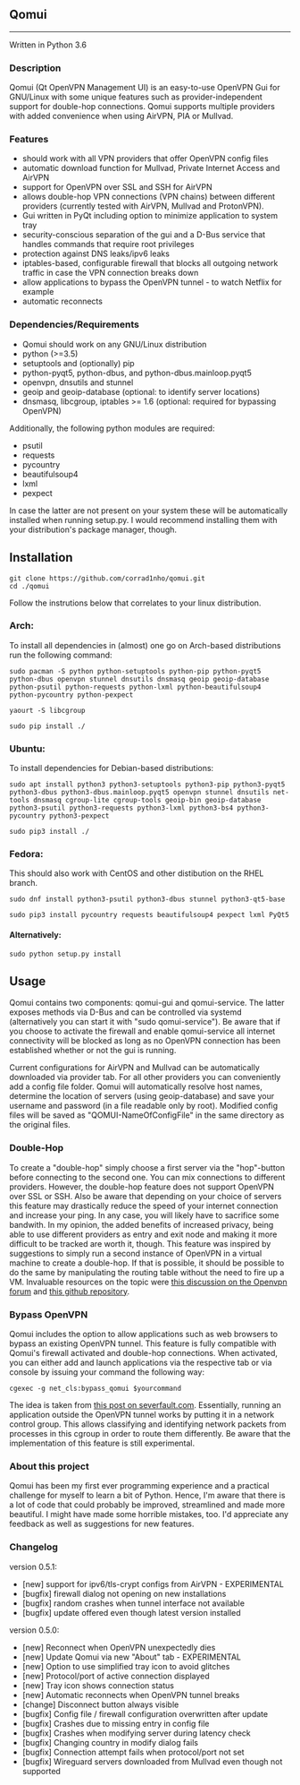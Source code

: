 ## Qomui
--------------------
Written in Python 3.6

### Description
Qomui (Qt OpenVPN Management UI) is an easy-to-use OpenVPN Gui for GNU/Linux with some unique features such as provider-independent support for double-hop connections. Qomui supports multiple providers with added convenience when using AirVPN, PIA or Mullvad. 

### Features
- should work with all VPN providers that offer OpenVPN config files 
- automatic download function for Mullvad, Private Internet Access and AirVPN 
- support for OpenVPN over SSL and SSH for AirVPN
- allows double-hop VPN connections (VPN chains) between different providers (currently tested with AirVPN, Mullvad and ProtonVPN). 
- Gui written in PyQt including option to minimize application to system tray 
- security-conscious separation of the gui and a D-Bus service that handles commands that require root privileges
- protection against DNS leaks/ipv6 leaks
- iptables-based, configurable firewall that blocks all outgoing network traffic in case the VPN connection breaks down
- allow applications to bypass the OpenVPN tunnel - to watch Netflix for example
- automatic reconnects

### Dependencies/Requirements
- Qomui should work on any GNU/Linux distribution 
- python (>=3.5)
- setuptools and (optionally) pip
- python-pyqt5, python-dbus, and python-dbus.mainloop.pyqt5 
- openvpn, dnsutils and stunnel
- geoip and geoip-database (optional: to identify server locations)
- dnsmasq, libcgroup, iptables >= 1.6 (optional: required for bypassing OpenVPN)

Additionally, the following python modules are required:
- psutil
- requests
- pycountry
- beautifulsoup4
- lxml
- pexpect

In case the latter are not present on your system these will be automatically installed when running setup.py. I would recommend installing them with your distribution's package manager, though.

## Installation

```
git clone https://github.com/corrad1nho/qomui.git
cd ./qomui
```
Follow the instrutions below that correlates to your linux distribution.

### Arch:
To install all dependencies in (almost) one go on Arch-based distributions run the following command:

```
sudo pacman -S python python-setuptools python-pip python-pyqt5 python-dbus openvpn stunnel dnsutils dnsmasq geoip geoip-database python-psutil python-requests python-lxml python-beautifulsoup4 python-pycountry python-pexpect
```
```
yaourt -S libcgroup
```

```
sudo pip install ./
```

### Ubuntu:

To install dependencies for Debian-based distributions:

```
sudo apt install python3 python3-setuptools python3-pip python3-pyqt5 python3-dbus python3-dbus.mainloop.pyqt5 openvpn stunnel dnsutils net-tools dnsmasq cgroup-lite cgroup-tools geoip-bin geoip-database python3-psutil python3-requests python3-lxml python3-bs4 python3-pycountry python3-pexpect
```

```
sudo pip3 install ./
```

### Fedora:

This should also work with CentOS and other distibution on the RHEL branch.
```
sudo dnf install python3-psutil python3-dbus stunnel python3-qt5-base
```

```
sudo pip3 install pycountry requests beautifulsoup4 pexpect lxml PyQt5
```

#### Alternatively:

```
sudo python setup.py install
```

## Usage
Qomui contains two components: qomui-gui and qomui-service. The latter exposes methods via D-Bus and can be controlled via systemd (alternatively you can start it with "sudo qomui-service"). Be aware that if you choose to activate the firewall and enable qomui-service all internet connectivity will be blocked as long as no OpenVPN connection has been established whether or not the gui is running. 

Current configurations for AirVPN and Mullvad can be automatically downloaded via provider tab. For all other providers you can conveniently add a config file folder. Qomui will automatically resolve host names, determine the location of servers (using geoip-database) and save your username and password (in a file readable only by root). Modified config files will be saved as "QOMUI-NameOfConfigFile" in the same directory as the original files. 

### Double-Hop
To create a "double-hop" simply choose a first server via the "hop"-button before connecting to the second one. You can mix connections to different providers. However, the double-hop feature does not support OpenVPN over SSL or SSH. Also be aware that depending on your choice of servers this feature may drastically reduce the speed of your internet connection and increase your ping. In any case, you will likely have to sacrifice some bandwith. In my opinion, the added benefits of increased privacy, being able to use different providers as entry and exit node and making it more difficult to be tracked are worth it, though. This feature was inspired by suggestions to simply run a second instance of OpenVPN in a virtual machine to create a double-hop. If that is possible, it should be possible to do the same by manipulating the routing table without the need to fire up a VM. Invaluable resources on the topic were [this discussion on the Openvpn forum](https://forums.openvpn.net/viewtopic.php?f=15&t=7483) and [this github repository](https://github.com/TomAshley303/VPN-Chain). 

### Bypass OpenVPN
Qomui includes the option to allow applications such as web browsers to bypass an existing OpenVPN tunnel. This feature is fully compatible with Qomui's firewall activated and double-hop connections. When activated, you can either add and launch applications via the respective tab or via console by issuing your command the following way:

```
cgexec -g net_cls:bypass_qomui $yourcommand
```
The idea is taken from [this post on severfault.com](https://serverfault.com/questions/669430/how-to-bypass-openvpn-per-application/761780#761780). Essentially, running an application outside the OpenVPN tunnel works by putting it in a network control group. This allows classifying and identifying network packets from processes in this cgroup in order to route them differently. Be aware that the implementation of this feature is still experimental. 

### About this project
Qomui has been my first ever programming experience and a practical challenge for myself to learn a bit of Python. Hence, I'm aware that there is a lot of code that could probably be improved, streamlined and made more beautiful. I might have made some horrible mistakes, too. I'd appreciate any feedback as well as suggestions for new features.

### Changelog
version 0.5.1:
- [new] support for ipv6/tls-crypt configs from AirVPN - EXPERIMENTAL
- [bugfix] firewall dialog not opening on new installations
- [bugfix] random crashes when tunnel interface not available
- [bugfix] update offered even though latest version installed

version 0.5.0:
- [new] Reconnect when OpenVPN unexpectedly dies
- [new] Update Qomui via new "About" tab - EXPERIMENTAL
- [new] Option to use simplified tray icon to avoid glitches
- [new] Protocol/port of active connection displayed
- [new] Tray icon shows connection status 
- [new] Automatic reconnects when OpenVPN tunnel breaks
- [change] Disconnect button always visible
- [bugfix] Config file / firewall configuration overwritten after update
- [bugfix] Crashes due to missing entry in config file
- [bugfix] Crashes when modifying server during latency check
- [bugfix] Changing country in modify dialog fails
- [bugfix] Connection attempt fails when protocol/port not set
- [bugfix] Wireguard servers downloaded from Mullvad even though not supported

